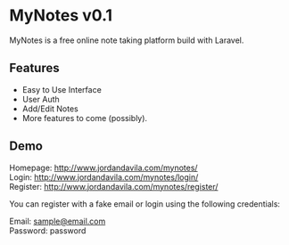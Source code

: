 # MyNotes v0.1
MyNotes is a free online note taking platform build with Laravel. 

## Features
- Easy to Use Interface
- User Auth
- Add/Edit Notes
- More features to come (possibly).

## Demo
Homepage: http://www.jordandavila.com/mynotes/  
Login: http://www.jordandavila.com/mynotes/login/  
Register: http://www.jordandavila.com/mynotes/register/

You can register with a fake email or login using the following credentials:

Email: sample@email.com  
Password: password  



